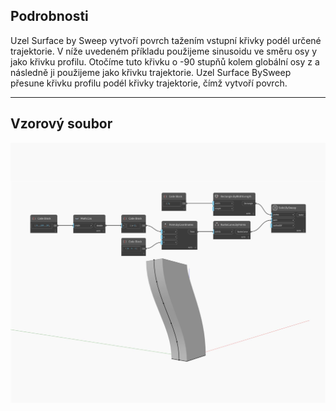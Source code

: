 ## Podrobnosti
Uzel Surface by Sweep vytvoří povrch tažením vstupní křivky podél určené trajektorie. V níže uvedeném příkladu použijeme sinusoidu ve směru osy y jako křivku profilu. Otočíme tuto křivku o -90 stupňů kolem globální osy z a následně ji použijeme jako křivku trajektorie. Uzel Surface BySweep přesune křivku profilu podél křivky trajektorie, čímž vytvoří povrch.
___
## Vzorový soubor

![BySweep](./Autodesk.DesignScript.Geometry.Solid.BySweep_img.jpg)

